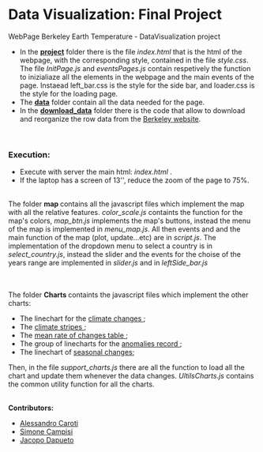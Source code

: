 # Data Visualization: Final Project

 WebPage Berkeley Earth Temperature - DataVisualization project

 - In the <strong><a href="https://github.com/AlessandroCaroti/DV_finalProject/tree/main/project"> project</a></strong> folder there is the file <i> index.html </i> that is the html of the webpage, with the corresponding style, contained in the file <i> style.css</i>. The file <i> InitPage.js </i> and <i>eventsPages.js</i> contain respetively the function to inizialiaze all the elements in the webpage and the main events of the page. Instaead left_bar.css is the style for the side bar, and loader.css is the style for the loading page. 
 - The <strong><a href="https://github.com/AlessandroCaroti/DV_finalProject/tree/main/data"> data</a></strong> folder contain all the data needed for the page.<br>
 - In the <strong><a href="https://github.com/AlessandroCaroti/DV_finalProject/tree/main/download_data"> download_data</a></strong> folder there is the code that allow to download and reorganize the row data from the <a href="http://berkeleyearth.org/">Berkeley website</a>.<br>
<br/>

### Execution:
- Execute with server the main html: <i> index.html </i>.
- If the laptop has a screen of 13'', reduce the zoom of the page to 75%.

<br/> 
The folder <b> map </b> contains all the javascript files which implement the map with all the relative features. <i>color_scale.js</i> containts the function for the map's colors, <i> map_btn.js </i> implements the map's buttons, instead the menu of the map is implemented in <i>menu_map.js</i>. All then events and and the main function of the map (plot, update...etc) are in <i> script.js</i>. The implementation of the dropdown menu to select a country is in <i>select_country.js</i>, instead the slider and the events for the choise of the years range are implemented in <i> slider.js </i> and in <i> leftSide_bar.js </i>

<br/><br/>
The folder <b> Charts </b> containts the javascript files which implement the other charts:
<ul>
    <li> The linechart for the <a href="https://github.com/AlessandroCaroti/DV_finalProject/blob/main/project/Charts/climateChangesLinechart.js"> climate changes </a>; </li>
    <li> The <a href="https://github.com/AlessandroCaroti/DV_finalProject/blob/main/project/Charts/climateStripes.js"> climate stripes </a>; </li>
    <li> The <a href="https://github.com/AlessandroCaroti/DV_finalProject/blob/main/project/Charts/meanRateOfChangesTable.js"> mean rate of changes table </a>;</li>
    <li> The group of linecharts for the <a href="https://github.com/AlessandroCaroti/DV_finalProject/blob/main/project/Charts/anomaliesRecords.js"> anomalies record </a>;</li>
    <li> The linechart of <a href="https://github.com/AlessandroCaroti/DV_finalProject/blob/main/project/Charts/anomaliesRecords.js"> seasonal changes</a>;</li>
</ul>
Then, in the file <i> support_charts.js </i> there are all the function to load all the chart and update them whenever the data changes. <i> UltilsCharts.js</i> contains the common utility function for all the charts.


<br/> 
<br/>


<b>Contributors:</b>
<ul>
 <li><a href="https://github.com/AlessandroCaroti">Alessandro Caroti</a></li>
 <li><a href="https://github.com/simocampi">Simone Campisi</del></a></li>
 <li><a href="https://github.com/LazyRacc00n">Jacopo Dapueto</a></li>
</ul>
